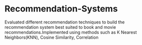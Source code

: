 # Recommendation-Systems
Evaluated different recommendation techniques to build the recommendation system best suited to book and movie recommendations.Implemented using methods such as K Nearest Neighbors(KNN), Cosine Similarity, Correlation
